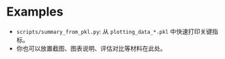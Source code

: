 # Examples

- `scripts/summary_from_pkl.py`: 从 `plotting_data_*.pkl` 中快速打印关键指标。
- 你也可以放置截图、图表说明、评估对比等材料在此处。